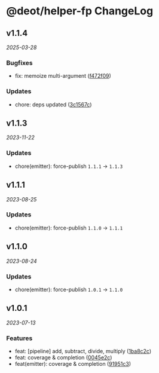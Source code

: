 # @deot/helper-fp ChangeLog

## v1.1.4

_2025-03-28_

### Bugfixes

- fix: memoize multi-argument ([f472f09](https://github.com/deot/helper/commit/f472f0920c8855823d1e6504388f34914118f298))

### Updates

- chore: deps updated ([3c1567c](https://github.com/deot/helper/commit/3c1567ca60eaa19e78e52e52945d75eeb6b7c2a0))

## v1.1.3

_2023-11-22_

### Updates

- chore(emitter): force-publish `1.1.1` -> `1.1.3`

## v1.1.1

_2023-08-25_

### Updates

- chore(emitter): force-publish `1.1.0` -> `1.1.1`

## v1.1.0

_2023-08-24_

### Updates

- chore(emitter): force-publish `1.0.1` -> `1.1.0`

## v1.0.1

_2023-07-13_

### Features

- feat: [pipeline] add, subtract, divide, multiply ([1ba8c2c](https://github.com/deot/helper/commit/1ba8c2c76c6dde7c83578664e264080c7255ae8a))
- feat: coverage & completion ([0045e2c](https://github.com/deot/helper/commit/0045e2caf681fffb442daf0be886c1c41d9ded55))
- feat(emitter): coverage & completion ([91951c3](https://github.com/deot/helper/commit/91951c379dad6939f7520b02717ed1441f28bd9d))
